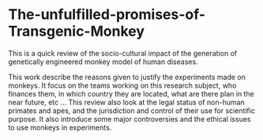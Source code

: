 # The-unfulfilled-promises-of-Transgenic-Monkey
This is a quick review of the socio-cultural impact of the generation of genetically engineered monkey model of human diseases.

This work describe the reasons given to justify the experiments made on monkeys. It focus on the teams working on this research subject, who finances them, in which country they are located, what are there plan in the near future, etc … This review also look at the legal status of non-human primates and apes, and the jurisdiction and control of their use for scientific purpose. It also introduce some major controversies and the ethical issues to use monkeys in experiments.
